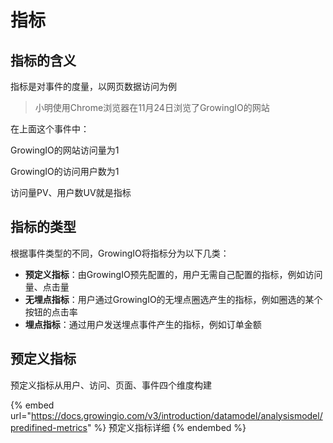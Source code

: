 # 指标

## 指标的含义

指标是对事件的度量，以网页数据访问为例

> 小明使用Chrome浏览器在11月24日浏览了GrowingIO的网站

在上面这个事件中：

GrowingIO的网站访问量为1

GrowingIO的访问用户数为1

访问量PV、用户数UV就是指标

## 指标的类型

根据事件类型的不同，GrowingIO将指标分为以下几类：

* **预定义指标**：由GrowingIO预先配置的，用户无需自己配置的指标，例如访问量、点击量
* **无埋点指标**：用户通过GrowingIO的无埋点圈选产生的指标，例如圈选的某个按钮的点击率
* **埋点指标**：通过用户发送埋点事件产生的指标，例如订单金额

## 预定义指标

预定义指标从用户、访问、页面、事件四个维度构建

{% embed url="https://docs.growingio.com/v3/introduction/datamodel/analysismodel/predifined-metrics" %}
预定义指标详细
{% endembed %}
